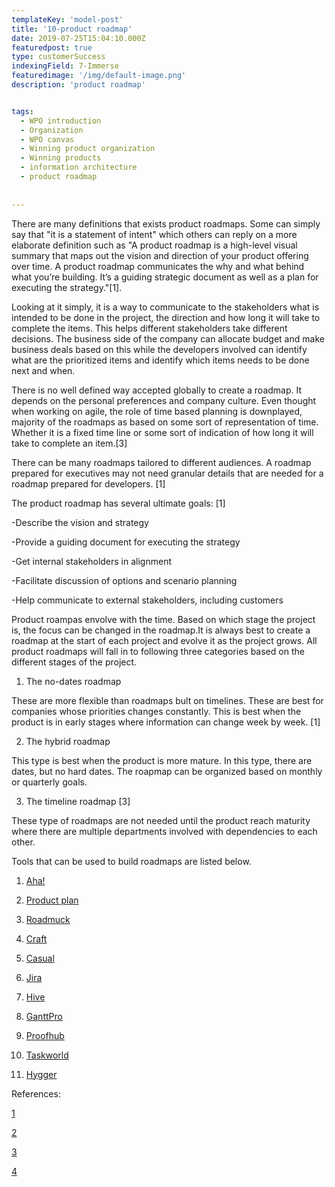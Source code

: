 ```yaml
---
templateKey: 'model-post'
title: '10-product roadmap'
date: 2019-07-25T15:04:10.000Z
featuredpost: true
type: customerSuccess
indexingField: 7-Immerse
featuredimage: '/img/default-image.png'
description: 'product roadmap'


tags:
  - WPO introduction
  - Organization
  - WPO canvas
  - Winning product organization
  - Winning products
  - information architecture
  - product roadmap
  
  
---
```


There are many definitions that exists product roadmaps. Some can simply say that "it is a statement of intent" which others can reply on a more elaborate definition such as "A product roadmap is a high-level visual summary that maps out the vision and direction of your product offering over time. A product roadmap communicates the why and what behind what you’re building. It’s a guiding strategic document as well as a plan for executing the strategy."[1].

Looking at it simply, it is a way to communicate to the stakeholders what is intended to be done in the project, the direction and how long it will take to complete the items. This helps different stakeholders take different decisions. The business side of the company can allocate budget and make business deals based on this while the developers involved can identify what are the prioritized items and identify which items needs to be done next and when.



There is no well defined way accepted globally to create a roadmap. It depends on the personal preferences and company culture. Even thought when working on agile, the role of time based planning is downplayed, majority of the roadmaps as based on some sort of representation of time. Whether it is a fixed time line or some sort of indication of how long it will take to complete an item.[3] 



There can be many roadmaps tailored to different audiences. A roadmap prepared for executives may not need granular details that are needed for a roadmap prepared for developers. [1]



The product roadmap has several ultimate goals: [1]

-Describe the vision and strategy

-Provide a guiding document for executing the strategy

-Get internal stakeholders in alignment

-Facilitate discussion of options and scenario planning

-Help communicate to external stakeholders, including customers







Product roampas envolve with the time. Based on which stage the project is, the focus can be changed in the roadmap.It is always best to create a roadmap at the start of each project and evolve it as the project grows. All product roadmaps will fall in to following three categories based on the different stages of the project.

1. The no-dates roadmap

These are more flexible than roadmaps bult on timelines. These are best for companies whose priorities changes constantly. This is best when the product is in early stages where information can change week by week. [1]



2. The hybrid roadmap

This type is best when the product is more mature. In this type, there are dates, but no hard dates. The roapmap can be organized based on monthly or quarterly goals.



3. The timeline roadmap [3]

These type of roadmaps are not needed until the product reach maturity where there are multiple departments involved with dependencies to each other.



Tools that can be used to build roadmaps are listed below.

1. [Aha!](https://www.aha.io/)

2. [Product plan](https://www.productplan.com/)

3. [Roadmuck](https://roadmunk.com/)

4. [Craft](https://craft.io/)

5. [Casual](https://casual.pm/)

6. [Jira](https://confluence.atlassian.com/jirasoftwarecloud/roadmap-957979308.html)

7. [Hive](https://hive.grsm.io/DanikFedirko)

8. [GanttPro](https://ganttpro.com/)

9. [Proofhub](https://www.proofhub.com/features/gantt-chart-software)

10. [Taskworld](https://www.taskworld.com/)

11. [Hygger](https://hygger.io/?utm_source=habrahabr%20article&utm_medium=link&utm_campaign=roadmaps)





References:

[1](https://www.productplan.com/what-is-a-product-roadmap/)

[2](https://www.romanpichler.com/blog/10-tips-creating-agile-product-roadmap/)

[3](https://roadmunk.com/guides/how-to-create-a-product-roadmap/)

[4](https://www.romanpichler.com/blog/10-tips-creating-agile-product-roadmap/)